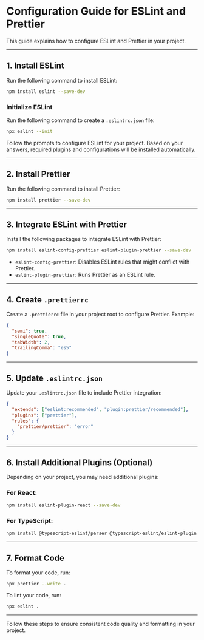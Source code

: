 # Configuration Guide for ESLint and Prettier

This guide explains how to configure ESLint and Prettier in your project.

---

## 1. Install ESLint
Run the following command to install ESLint:
```bash
npm install eslint --save-dev
```

### Initialize ESLint
Run the following command to create a `.eslintrc.json` file:
```bash
npx eslint --init
```
Follow the prompts to configure ESLint for your project. Based on your answers, required plugins and configurations will be installed automatically.

---

## 2. Install Prettier
Run the following command to install Prettier:
```bash
npm install prettier --save-dev
```

---

## 3. Integrate ESLint with Prettier
Install the following packages to integrate ESLint with Prettier:
```bash
npm install eslint-config-prettier eslint-plugin-prettier --save-dev
```

- `eslint-config-prettier`: Disables ESLint rules that might conflict with Prettier.
- `eslint-plugin-prettier`: Runs Prettier as an ESLint rule.

---

## 4. Create `.prettierrc`
Create a `.prettierrc` file in your project root to configure Prettier. Example:
```json
{
  "semi": true,
  "singleQuote": true,
  "tabWidth": 2,
  "trailingComma": "es5"
}
```

---

## 5. Update `.eslintrc.json`
Update your `.eslintrc.json` file to include Prettier integration:
```json
{
  "extends": ["eslint:recommended", "plugin:prettier/recommended"],
  "plugins": ["prettier"],
  "rules": {
    "prettier/prettier": "error"
  }
}
```

---

## 6. Install Additional Plugins (Optional)
Depending on your project, you may need additional plugins:

### For React:
```bash
npm install eslint-plugin-react --save-dev
```

### For TypeScript:
```bash
npm install @typescript-eslint/parser @typescript-eslint/eslint-plugin --save-dev
```

---

## 7. Format Code
To format your code, run:
```bash
npx prettier --write .
```

To lint your code, run:
```bash
npx eslint .
```

---

Follow these steps to ensure consistent code quality and formatting in your project.